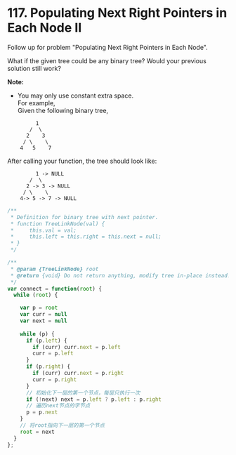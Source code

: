 # 117. Populating Next Right Pointers in Each Node II

Follow up for problem "Populating Next Right Pointers in Each Node".

What if the given tree could be any binary tree? Would your previous solution still work?

**Note:**

- You may only use constant extra space.  
For example,  
Given the following binary tree,

```
         1
       /  \
      2    3
     / \    \
    4   5    7
```

After calling your function, the tree should look like:

```
         1 -> NULL
       /  \
      2 -> 3 -> NULL
     / \    \
    4-> 5 -> 7 -> NULL
```

```javascript
/**
 * Definition for binary tree with next pointer.
 * function TreeLinkNode(val) {
 *     this.val = val;
 *     this.left = this.right = this.next = null;
 * }
 */

/**
 * @param {TreeLinkNode} root
 * @return {void} Do not return anything, modify tree in-place instead.
 */
var connect = function(root) {
  while (root) {

    var p = root
    var curr = null
    var next = null
    
    while (p) {
      if (p.left) {
        if (curr) curr.next = p.left
        curr = p.left
      }
      if (p.right) {
        if (curr) curr.next = p.right
        curr = p.right
      }
      // 初始化下一层的第一个节点，每层只执行一次
      if (!next) next = p.left ? p.left : p.right
      // 遍历next节点的字节点
      p = p.next
    }
    // 将root指向下一层的第一个节点
    root = next
  }
};
```
